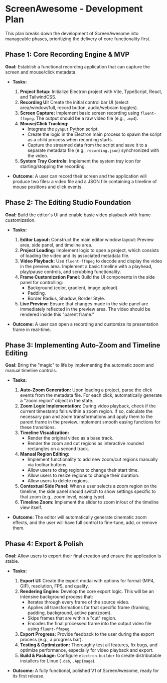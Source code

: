 # ScreenAwesome - Development Plan

This plan breaks down the development of ScreenAwesome into manageable phases, prioritizing the delivery of core functionality first.

## Phase 1: Core Recording Engine & MVP

**Goal:** Establish a functional recording application that can capture the screen and mouse/click metadata.

*   **Tasks:**
    1.  **Project Setup:** Initialize Electron project with Vite, TypeScript, React, and TailwindCSS.
    2.  **Recording UI:** Create the initial control bar UI (select area/window/full, record button, audio/webcam toggles).
    3.  **Screen Capture:** Implement basic screen recording using `fluent-ffmpeg`. The output should be a raw video file (e.g., `.mp4`).
    4.  **Mouse/Click Tracking:**
        *   Integrate the `pynput` Python script.
        *   Create the logic in the Electron main process to spawn the script as a child process when recording starts.
        *   Capture the streamed data from the script and save it to a separate metadata file (e.g., `recording.json`) synchronized with the video.
    5.  **System Tray Controls:** Implement the system tray icon for starting/stopping the recording.

*   **Outcome:** A user can record their screen and the application will produce two files: a video file and a JSON file containing a timeline of mouse positions and click events.

## Phase 2: The Editing Studio Foundation

**Goal:** Build the editor's UI and enable basic video playback with frame customization.

*   **Tasks:**
    1.  **Editor Layout:** Construct the main editor window layout: Preview area, side panel, and timeline area.
    2.  **Project Loading:** Implement logic to open a project, which consists of loading the video and its associated metadata file.
    3.  **Video Playback:** Use `fluent-ffmpeg` to decode and display the video in the preview area. Implement a basic timeline with a playhead, play/pause controls, and scrubbing functionality.
    4.  **Frame Customization Panel:** Build the UI components in the side panel for controlling:
        *   Background (color, gradient, image upload).
        *   Padding.
        *   Border Radius, Shadow, Border Style.
    5.  **Live Preview:** Ensure that changes made in the side panel are immediately reflected in the preview area. The video should be rendered inside this "parent frame."

*   **Outcome:** A user can open a recording and customize its presentation frame in real-time.

## Phase 3: Implementing Auto-Zoom and Timeline Editing

**Goal:** Bring the "magic" to life by implementing the automatic zoom and manual timeline controls.

*   **Tasks:**
    1.  **Auto-Zoom Generation:** Upon loading a project, parse the click events from the metadata file. For each click, automatically generate a "zoom region" object in the state.
    2.  **Zoom Logic Implementation:** During video playback, check if the current timestamp falls within a zoom region. If so, calculate the necessary pan and zoom transformations and apply them to the parent frame in the preview. Implement smooth easing functions for these transitions.
    3.  **Timeline Visualization:**
        *   Render the original video as a base track.
        *   Render the zoom and cut regions as interactive rounded rectangles on a second track.
    4.  **Manual Region Editing:**
        *   Implement functionality to add new zoom/cut regions manually via toolbar buttons.
        *   Allow users to drag regions to change their start time.
        *   Allow users to resize regions to change their duration.
        *   Allow users to delete regions.
    5.  **Contextual Side Panel:** When a user selects a zoom region on the timeline, the side panel should switch to show settings specific to that zoom (e.g., zoom level, easing type).
    6.  **Timeline Zoom:** Implement the slider to zoom in/out of the timeline view itself.

*   **Outcome:** The editor will automatically generate cinematic zoom effects, and the user will have full control to fine-tune, add, or remove them.

## Phase 4: Export & Polish

**Goal:** Allow users to export their final creation and ensure the application is stable.

*   **Tasks:**
    1.  **Export UI:** Create the export modal with options for format (MP4, GIF), resolution, FPS, and quality.
    2.  **Rendering Engine:** Develop the core export logic. This will be an intensive background process that:
        *   Iterates through every frame of the source video.
        *   Applies all transformations for that specific frame (framing, padding, background, active pan/zoom).
        *   Skips frames that are within a "cut" region.
        *   Encodes the final processed frame into the output video file using `fluent-ffmpeg`.
    3.  **Export Progress:** Provide feedback to the user during the export process (e.g., a progress bar).
    4.  **Testing & Optimization:** Thoroughly test all features, fix bugs, and optimize performance, especially for video playback and export.
    5.  **Build & Package:** Configure `electron-builder` to create distributable installers for Linux (`.deb`, `.AppImage`).

*   **Outcome:** A fully functional, polished V1 of ScreenAwesome, ready for its first release.